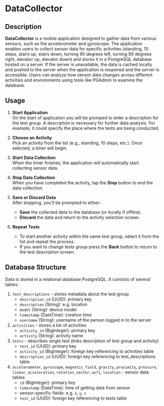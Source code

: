 # DataCollector

## Description
**DataCollector** is a mobile application designed to gather data from various sensors, such as the accelerometer and gyroscope. The application enables users to collect sensor data for specific activities (standing, 10 steps, stairs up, stairs down, turning 90 degrees left, turning 90 degrees right, elevator up, elevator down) and stores it in a PostgreSQL database hosted on a server. If the server is unavailable, the data is cached locally and pushed to the server when the application is reopened and the server is accessible. Users can analyze how sensor data changes across different activities and environments using tools like PGAdmin to examine the database.

## Usage
1. **Start Application**  
   On the start of application you will be promped to enter a description for the test group. A description is necessary for further data analysis. For example, it could specify the place where the tests are being conducted.
   
2. **Choose an Activity**  
   Pick an activity from the list (e.g., standing, 10 steps, etc.). Once selected, a timer will begin.

3. **Start Data Collection**  
   When the timer finishes, the application will automatically start collecting sensor data.

4. **Stop Data Collection**  
   When you have completed the activity, tap the **Stop** button to end the data collection.

5. **Save or Discard Data**  
   After stopping, you’ll be prompted to either:
   - **Save** the collected data to the database (or locally if offline).
   - **Discard** the data and return to the activity selection screen.

6. **Repeat Tests**  
   - To start another activity within the same test group, select it from the list and repeat the process.
   - If you want to change tests group press the **Back** button to return to the test description screen.
  
## Database Structure
Data is stored in a relational database PostgreSQL. It consists of several tables:
1. `test_descriptions` - stores metadata about the test group
   - `description_id` (UUID): primary key
   - `description` (String): e.g. location
   - `model` (String): device model
   - `timestamp` (DateTime): creation time
   - `username` (String): username of the person logged in to the server
2. `activities` - stores a list of activities
   - `activity_id` (BigInteger): primary key
   - `activity` (String): activity name
3. `tests` - describes single test (links description of test group and activity)
   - `test_id` (UUID): primary key
   - `activity_id` (BigInteger): foreign key referencing to activities table
   - `description_id` (UUID): foreign key referencing to test_descriptions table
4. `accelerometer`, `gyroscope`, `magnetic_field`, `gravity`, `proximity`, `pressure`, `linear_acceleration`, `rotation_vector`, `wifi`, `location` - sensor data tables
   - `id` (BigInteger): primary key
   - `timestamp` (DateTime): time of getting data from sensor
   - sensor-specific fields: e.g. `x`, `y`, `z` 
   - `test_id` (UUID): foreign key referencing to tests table
